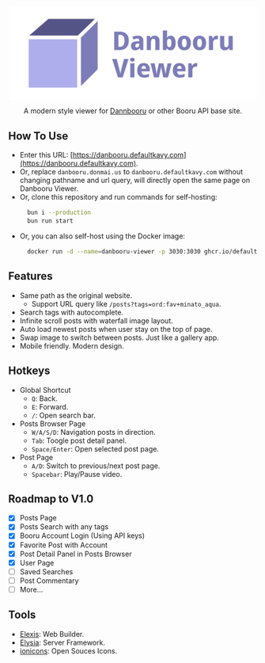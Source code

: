 <picture style="display: flex; justify-content: center;">
  <img style="max-width: 500px" src="https://raw.githubusercontent.com/defaultkavy-dev/danbooru-viewer/refs/heads/asset/danbooru-viewer-logo.png" alt="Danbooru Viewer Logo">
</picture>
<p style="text-align: center">A modern style viewer for <a href="https://danbooru.donmai.us">Dannbooru</a> or other Booru API base site.</p>

## How To Use
- Enter this URL: [https://danbooru.defaultkavy.com](https://danbooru.defaultkavy.com).
- Or, replace `danbooru.donmai.us` to `danbooru.defaultkavy.com` without changing pathname and url query, will directly open the same page on Danbooru Viewer.
- Or, clone this repository and run commands for self-hosting:
  ```sh
    bun i --production
    bun run start
  ```
- Or, you can also self-host using the Docker image:
  ```sh
    docker run -d --name=danbooru-viewer -p 3030:3030 ghcr.io/defaultkavy-dev/danbooru-viewer
  ```

## Features
- Same path as the original website.
    - Support URL query like `/posts?tags=ord:fav+minato_aqua`.
- Search tags with autocomplete.
- Infinite scroll posts with waterfall image layout.
- Auto load newest posts when user stay on the top of page.
- Swap image to switch between posts. Just like a gallery app.
- Mobile friendly. Modern design.

## Hotkeys
- Global Shortcut
  - `Q`: Back.
  - `E`: Forward.
  - `/`: Open search bar.
- Posts Browser Page
  - `W/A/S/D`: Navigation posts in direction.
  - `Tab`: Toogle post detail panel.
  - `Space/Enter`: Open selected post page.
- Post Page
  - `A/D`: Switch to previous/next post page.
  - `Spacebar`: Play/Pause video.

## Roadmap to V1.0
- [x] Posts Page
- [x] Posts Search with any tags
- [x] Booru Account Login (Using API keys)
- [x] Favorite Post with Account
- [x] Post Detail Panel in Posts Browser
- [x] User Page
- [ ] Saved Searches
- [ ] Post Commentary
- [ ] More...

## Tools
- [Elexis](https://github.com/defaultkavy/elexis): Web Builder.
- [Elysia](https://elysiajs.com/): Server Framework.
- [ionicons](https://ionic.io/ionicons): Open Souces Icons.